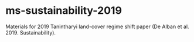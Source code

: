# ms-sustainability-2019
Materials for 2019 Tanintharyi land-cover regime shift paper (De Alban et al. 2019. Sustainability).
